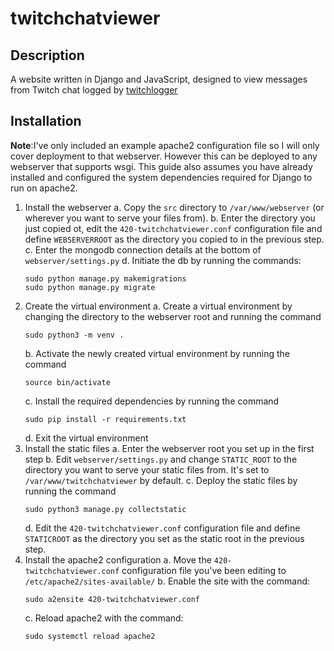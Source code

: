 # twitchchatviewer

## Description

A website written in Django and JavaScript, designed to view messages from Twitch chat logged by [twitchlogger](https://github.com/retrontology/twitchlogger)

## Installation
**Note**:I've only included an example apache2 configuration file so I will only cover deployment to that webserver. However this can be deployed to any webserver that supports wsgi. This guide also assumes you have already installed and configured the system dependencies required for Django to run on apache2.

1. Install the webserver
   a. Copy the `src` directory to `/var/www/webserver` (or wherever you want to serve your files from).
   b. Enter the directory you just copied ot, edit the `420-twitchchatviewer.conf` configuration file and define `WEBSERVERROOT` as the directory you copied to in the previous step.
   c. Enter the mongodb connection details at the bottom of `webserver/settings.py`
   d. Initiate the db by running the commands: 
   ```
   sudo python manage.py makemigrations
   sudo python manage.py migrate
   ```
3. Create the virtual environment
   a. Create a virtual environment by changing the directory to the webserver root and running the command 
   ```
   sudo python3 -m venv .
   ```
   b. Activate the newly created virtual environment by running the command
   ```
   source bin/activate
   ```
   c. Install the required dependencies by running the command
   ```
   sudo pip install -r requirements.txt
   ```
   d. Exit the virtual environment
4. Install the static files
   a. Enter the webserver root you set up in the first step
   b. Edit `webserver/settings.py` and change `STATIC_ROOT` to the directory you want to serve your static files from. It's set to `/var/www/twitchchatviewer` by default.
   c. Deploy the static files by running the command 
   ```
   sudo python3 manage.py collectstatic
   ```
   d. Edit the `420-twitchchatviewer.conf` configuration file and define `STATICROOT` as the directory you set as the static root in the previous step.
5. Install the apache2 configuration
   a. Move the `420-twitchchatviewer.conf` configuration file you've been editing to `/etc/apache2/sites-available/`
   b. Enable the site with the command:
   ```
   sudo a2ensite 420-twitchchatviewer.conf
   ```
   c. Reload apache2 with the command:
   ```
   sudo systemctl reload apache2
   ```